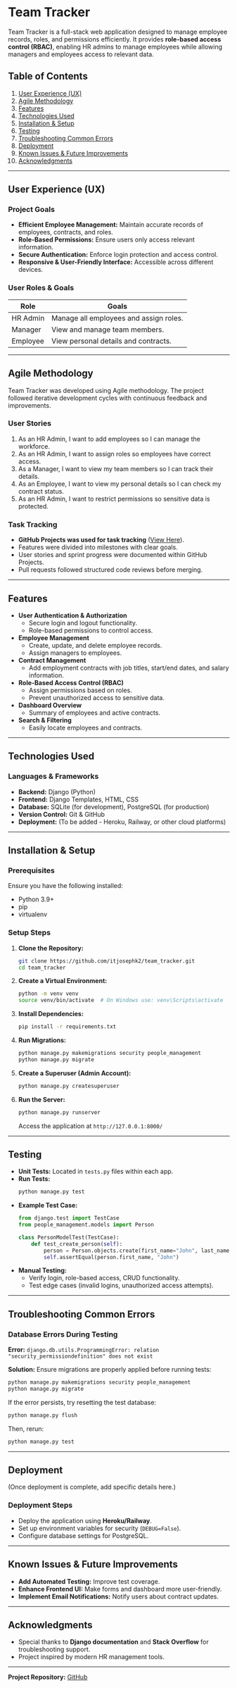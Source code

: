 
# Team Tracker


Team Tracker is a full-stack web application designed to manage employee records, roles, and permissions efficiently. It provides **role-based access control (RBAC)**, enabling HR admins to manage employees while allowing managers and employees access to relevant data.

## Table of Contents

1. [User Experience (UX)](#user-experience-ux)
2. [Agile Methodology](#agile-methodology)
3. [Features](#features)
4. [Technologies Used](#technologies-used)
5. [Installation & Setup](#installation-setup)
6. [Testing](#testing)
7. [Troubleshooting Common Errors](#troubleshooting-common-errors)
8. [Deployment](#deployment)
9. [Known Issues & Future Improvements](#known-issues--future-improvements)
10. [Acknowledgments](#acknowledgments)

---

## User Experience (UX)

### **Project Goals**

- **Efficient Employee Management:** Maintain accurate records of employees, contracts, and roles.
- **Role-Based Permissions:** Ensure users only access relevant information.
- **Secure Authentication:** Enforce login protection and access control.
- **Responsive & User-Friendly Interface:** Accessible across different devices.

### **User Roles & Goals**

| Role     | Goals                                  |
| -------- | -------------------------------------- |
| HR Admin | Manage all employees and assign roles. |
| Manager  | View and manage team members.          |
| Employee | View personal details and contracts.   |

---

## Agile Methodology

Team Tracker was developed using Agile methodology. The project followed iterative development cycles with continuous feedback and improvements.

### **User Stories**
1. As an HR Admin, I want to add employees so I can manage the workforce.
2. As an HR Admin, I want to assign roles so employees have correct access.
3. As a Manager, I want to view my team members so I can track their details.
4. As an Employee, I want to view my personal details so I can check my contract status.
5. As an HR Admin, I want to restrict permissions so sensitive data is protected.

### **Task Tracking**
- **GitHub Projects was used for task tracking** ([View Here](https://github.com/itjosephk2/team_tracker/projects?query=is%3Aopen)).
- Features were divided into milestones with clear goals.
- User stories and sprint progress were documented within GitHub Projects.
- Pull requests followed structured code reviews before merging.

---

## Features

- **User Authentication & Authorization**
  - Secure login and logout functionality.
  - Role-based permissions to control access.
- **Employee Management**
  - Create, update, and delete employee records.
  - Assign managers to employees.
- **Contract Management**
  - Add employment contracts with job titles, start/end dates, and salary information.
- **Role-Based Access Control (RBAC)**
  - Assign permissions based on roles.
  - Prevent unauthorized access to sensitive data.
- **Dashboard Overview**
  - Summary of employees and active contracts.
- **Search & Filtering**
  - Easily locate employees and contracts.

---

## Technologies Used

### **Languages & Frameworks**

- **Backend:** Django (Python)
- **Frontend:** Django Templates, HTML, CSS
- **Database:** SQLite (for development), PostgreSQL (for production)
- **Version Control:** Git & GitHub
- **Deployment:** (To be added - Heroku, Railway, or other cloud platforms)

---

## Installation & Setup

### **Prerequisites**

Ensure you have the following installed:

- Python 3.9+
- pip
- virtualenv

### **Setup Steps**

1. **Clone the Repository:**

   ```bash
   git clone https://github.com/itjosephk2/team_tracker.git
   cd team_tracker
   ```

2. **Create a Virtual Environment:**

   ```bash
   python -m venv venv
   source venv/bin/activate  # On Windows use: venv\Scripts\activate
   ```

3. **Install Dependencies:**

   ```bash
   pip install -r requirements.txt
   ```

4. **Run Migrations:**

   ```bash
   python manage.py makemigrations security people_management
   python manage.py migrate
   ```

5. **Create a Superuser (Admin Account):**

   ```bash
   python manage.py createsuperuser
   ```

6. **Run the Server:**

   ```bash
   python manage.py runserver
   ```

   Access the application at `http://127.0.0.1:8000/`

---

## Testing

- **Unit Tests:** Located in `tests.py` files within each app.
- **Run Tests:**
  ```bash
  python manage.py test
  ```
- **Example Test Case:**
  ```python
  from django.test import TestCase
  from people_management.models import Person

  class PersonModelTest(TestCase):
      def test_create_person(self):
          person = Person.objects.create(first_name="John", last_name="Doe")
          self.assertEqual(person.first_name, "John")
  ```
- **Manual Testing:**
  - Verify login, role-based access, CRUD functionality.
  - Test edge cases (invalid logins, unauthorized access attempts).

---

## Troubleshooting Common Errors

### **Database Errors During Testing**
**Error:** `django.db.utils.ProgrammingError: relation "security_permissiondefinition" does not exist`

**Solution:** Ensure migrations are properly applied before running tests:
```bash
python manage.py makemigrations security people_management
python manage.py migrate
```
If the error persists, try resetting the test database:
```bash
python manage.py flush
```
Then, rerun:
```bash
python manage.py test
```

---

## Deployment

(Once deployment is complete, add specific details here.)

### **Deployment Steps**

- Deploy the application using **Heroku/Railway**.
- Set up environment variables for security (`DEBUG=False`).
- Configure database settings for PostgreSQL.

---

## Known Issues & Future Improvements

- **Add Automated Testing:** Improve test coverage.
- **Enhance Frontend UI:** Make forms and dashboard more user-friendly.
- **Implement Email Notifications:** Notify users about contract updates.

---

## Acknowledgments

- Special thanks to **Django documentation** and **Stack Overflow** for troubleshooting support.
- Project inspired by modern HR management tools.

---

**Project Repository:** [GitHub](https://github.com/itjosephk2/team_tracker)
